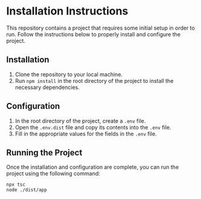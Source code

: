 <h1>Installation Instructions</h1>
<p>This repository contains a project that requires some initial setup in order to run. Follow the instructions below to properly install and configure the project.</p>

<h2>Installation</h2>
<ol>
  <li>Clone the repository to your local machine.</li>
  <li>Run <code>npm install</code> in the root directory of the project to install the necessary dependencies.</li>
</ol>

<h2>Configuration</h2>
<ol>
  <li>In the root directory of the project, create a <code>.env</code> file.</li>
  <li>Open the <code>.env.dist</code> file and copy its contents into the <code>.env</code> file.</li>
  <li>Fill in the appropriate values for the fields in the <code>.env</code> file.</li>
</ol>

<h2>Running the Project</h2>
<p>Once the installation and configuration are complete, you can run the project using the following command:</p>
<pre>
<code>npx tsc</code>
<code>node ./dist/app</code>
</pre>

